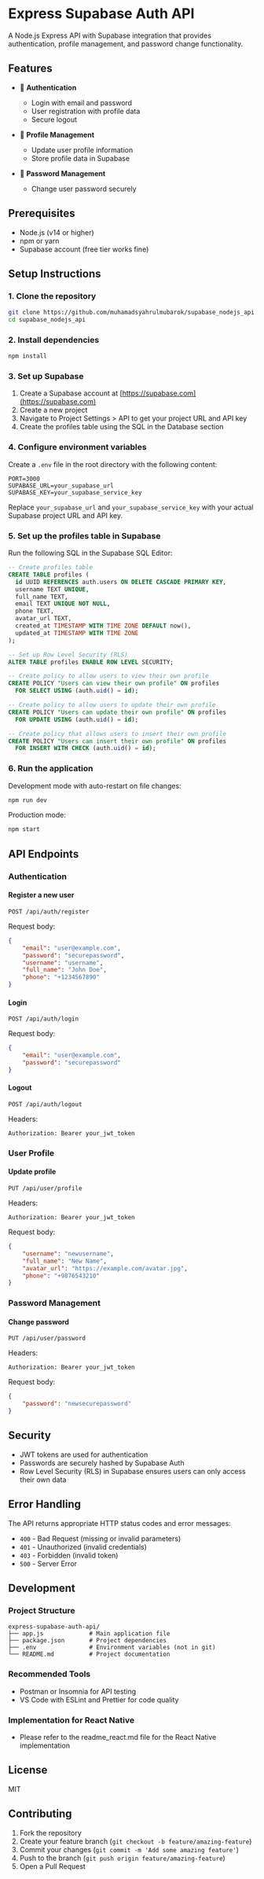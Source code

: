 # Express Supabase Auth API

A Node.js Express API with Supabase integration that provides authentication, profile management, and password change functionality.

## Features

- 🔐 **Authentication**

  - Login with email and password
  - User registration with profile data
  - Secure logout

- 👤 **Profile Management**

  - Update user profile information
  - Store profile data in Supabase

- 🔑 **Password Management**
  - Change user password securely

## Prerequisites

- Node.js (v14 or higher)
- npm or yarn
- Supabase account (free tier works fine)

## Setup Instructions

### 1. Clone the repository

```bash
git clone https://github.com/muhamadsyahrulmubarok/supabase_nodejs_api.git
cd supabase_nodejs_api
```

### 2. Install dependencies

```bash
npm install
```

### 3. Set up Supabase

1. Create a Supabase account at [https://supabase.com](https://supabase.com)
2. Create a new project
3. Navigate to Project Settings > API to get your project URL and API key
4. Create the profiles table using the SQL in the Database section

### 4. Configure environment variables

Create a `.env` file in the root directory with the following content:

```
PORT=3000
SUPABASE_URL=your_supabase_url
SUPABASE_KEY=your_supabase_service_key
```

Replace `your_supabase_url` and `your_supabase_service_key` with your actual Supabase project URL and API key.

### 5. Set up the profiles table in Supabase

Run the following SQL in the Supabase SQL Editor:

```sql
-- Create profiles table
CREATE TABLE profiles (
  id UUID REFERENCES auth.users ON DELETE CASCADE PRIMARY KEY,
  username TEXT UNIQUE,
  full_name TEXT,
  email TEXT UNIQUE NOT NULL,
  phone TEXT,
  avatar_url TEXT,
  created_at TIMESTAMP WITH TIME ZONE DEFAULT now(),
  updated_at TIMESTAMP WITH TIME ZONE
);

-- Set up Row Level Security (RLS)
ALTER TABLE profiles ENABLE ROW LEVEL SECURITY;

-- Create policy to allow users to view their own profile
CREATE POLICY "Users can view their own profile" ON profiles
  FOR SELECT USING (auth.uid() = id);

-- Create policy to allow users to update their own profile
CREATE POLICY "Users can update their own profile" ON profiles
  FOR UPDATE USING (auth.uid() = id);

-- Create policy that allows users to insert their own profile
CREATE POLICY "Users can insert their own profile" ON profiles
  FOR INSERT WITH CHECK (auth.uid() = id);
```

### 6. Run the application

Development mode with auto-restart on file changes:

```bash
npm run dev
```

Production mode:

```bash
npm start
```

## API Endpoints

### Authentication

#### Register a new user

```
POST /api/auth/register
```

Request body:

```json
{
	"email": "user@example.com",
	"password": "securepassword",
	"username": "username",
	"full_name": "John Doe",
	"phone": "+1234567890"
}
```

#### Login

```
POST /api/auth/login
```

Request body:

```json
{
	"email": "user@example.com",
	"password": "securepassword"
}
```

#### Logout

```
POST /api/auth/logout
```

Headers:

```
Authorization: Bearer your_jwt_token
```

### User Profile

#### Update profile

```
PUT /api/user/profile
```

Headers:

```
Authorization: Bearer your_jwt_token
```

Request body:

```json
{
	"username": "newusername",
	"full_name": "New Name",
	"avatar_url": "https://example.com/avatar.jpg",
	"phone": "+9876543210"
}
```

### Password Management

#### Change password

```
PUT /api/user/password
```

Headers:

```
Authorization: Bearer your_jwt_token
```

Request body:

```json
{
	"password": "newsecurepassword"
}
```

## Security

- JWT tokens are used for authentication
- Passwords are securely hashed by Supabase Auth
- Row Level Security (RLS) in Supabase ensures users can only access their own data

## Error Handling

The API returns appropriate HTTP status codes and error messages:

- `400` - Bad Request (missing or invalid parameters)
- `401` - Unauthorized (invalid credentials)
- `403` - Forbidden (invalid token)
- `500` - Server Error

## Development

### Project Structure

```
express-supabase-auth-api/
├── app.js             # Main application file
├── package.json       # Project dependencies
├── .env               # Environment variables (not in git)
└── README.md          # Project documentation
```

### Recommended Tools

- Postman or Insomnia for API testing
- VS Code with ESLint and Prettier for code quality

### Implementation for React Native

- Please refer to the readme_react.md file for the React Native implementation

## License

MIT

## Contributing

1. Fork the repository
2. Create your feature branch (`git checkout -b feature/amazing-feature`)
3. Commit your changes (`git commit -m 'Add some amazing feature'`)
4. Push to the branch (`git push origin feature/amazing-feature`)
5. Open a Pull Request
